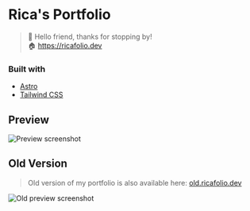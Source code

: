 # Rica's Portfolio

> 🌈 Hello friend, thanks for stopping by! <br/>
> 🏠 <a href="https://ricafolio.dev/" target="_blank">https://ricafolio.dev</a>

### Built with

- [Astro](https://docs.astro.build)
- [Tailwind CSS](https://tailwindcss.com)

## Preview

![Preview screenshot](https://i.imgur.com/8RZGTJk.png)

## Old Version

> Old version of my portfolio is also available here:
> [old.ricafolio.dev](https://old.ricafolio.dev)

![Old preview screenshot](https://i.imgur.com/XjEgCyk.png)
